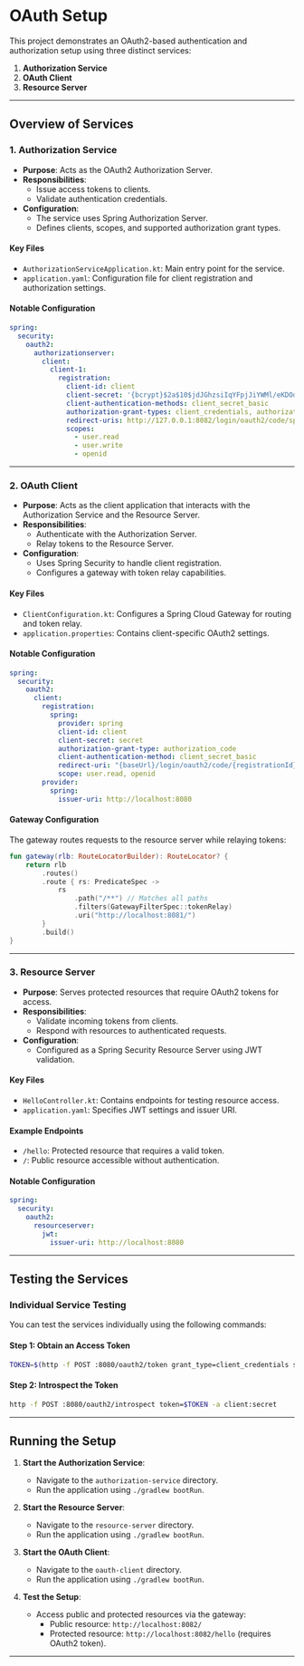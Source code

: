 # OAuth Setup

This project demonstrates an OAuth2-based authentication and authorization setup using three distinct services:

1. **Authorization Service**
2. **OAuth Client**
3. **Resource Server**

---

## Overview of Services

### 1. Authorization Service
- **Purpose**: Acts as the OAuth2 Authorization Server.
- **Responsibilities**:
    - Issue access tokens to clients.
    - Validate authentication credentials.
- **Configuration**:
    - The service uses Spring Authorization Server.
    - Defines clients, scopes, and supported authorization grant types.

#### Key Files
- `AuthorizationServiceApplication.kt`: Main entry point for the service.
- `application.yaml`: Configuration file for client registration and authorization settings.

#### Notable Configuration
```yaml
spring:
  security:
    oauth2:
      authorizationserver:
        client:
          client-1:
            registration:
              client-id: client
              client-secret: '{bcrypt}$2a$10$jdJGhzsiIqYFpjJiYWMl/eKDOd8vdyQis2aynmFN0dgJ53XvpzzwC'
              client-authentication-methods: client_secret_basic
              authorization-grant-types: client_credentials, authorization_code, refresh_token
              redirect-uris: http://127.0.0.1:8082/login/oauth2/code/spring
              scopes:
                - user.read
                - user.write
                - openid
```

---

### 2. OAuth Client
- **Purpose**: Acts as the client application that interacts with the Authorization Service and the Resource Server.
- **Responsibilities**:
    - Authenticate with the Authorization Server.
    - Relay tokens to the Resource Server.
- **Configuration**:
    - Uses Spring Security to handle client registration.
    - Configures a gateway with token relay capabilities.

#### Key Files
- `ClientConfiguration.kt`: Configures a Spring Cloud Gateway for routing and token relay.
- `application.properties`: Contains client-specific OAuth2 settings.

#### Notable Configuration
```yaml
spring:
  security:
    oauth2:
      client:
        registration:
          spring:
            provider: spring
            client-id: client
            client-secret: secret
            authorization-grant-type: authorization_code
            client-authentication-method: client_secret_basic
            redirect-uri: "{baseUrl}/login/oauth2/code/{registrationId}"
            scope: user.read, openid
        provider:
          spring:
            issuer-uri: http://localhost:8080
```

#### Gateway Configuration
The gateway routes requests to the resource server while relaying tokens:
```kotlin
fun gateway(rlb: RouteLocatorBuilder): RouteLocator? {
    return rlb
        .routes()
        .route { rs: PredicateSpec ->
            rs
                .path("/**") // Matches all paths
                .filters(GatewayFilterSpec::tokenRelay)
                .uri("http://localhost:8081/")
        }
        .build()
}
```

---

### 3. Resource Server
- **Purpose**: Serves protected resources that require OAuth2 tokens for access.
- **Responsibilities**:
    - Validate incoming tokens from clients.
    - Respond with resources to authenticated requests.
- **Configuration**:
    - Configured as a Spring Security Resource Server using JWT validation.

#### Key Files
- `HelloController.kt`: Contains endpoints for testing resource access.
- `application.yaml`: Specifies JWT settings and issuer URI.

#### Example Endpoints
- `/hello`: Protected resource that requires a valid token.
- `/`: Public resource accessible without authentication.

#### Notable Configuration
```yaml
spring:
  security:
    oauth2:
      resourceserver:
        jwt:
          issuer-uri: http://localhost:8080
```

---

## Testing the Services

### Individual Service Testing
You can test the services individually using the following commands:

#### Step 1: Obtain an Access Token
```bash
TOKEN=$(http -f POST :8080/oauth2/token grant_type=client_credentials scope='user.read' -a client:secret | jq -r ".access_token")
```

#### Step 2: Introspect the Token
```bash
http -f POST :8080/oauth2/introspect token=$TOKEN -a client:secret
```

---

## Running the Setup
1. **Start the Authorization Service**:
    - Navigate to the `authorization-service` directory.
    - Run the application using `./gradlew bootRun`.

2. **Start the Resource Server**:
    - Navigate to the `resource-server` directory.
    - Run the application using `./gradlew bootRun`.

3. **Start the OAuth Client**:
    - Navigate to the `oauth-client` directory.
    - Run the application using `./gradlew bootRun`.

4. **Test the Setup**:
    - Access public and protected resources via the gateway:
        - Public resource: `http://localhost:8082/`
        - Protected resource: `http://localhost:8082/hello` (requires OAuth2 token).

---